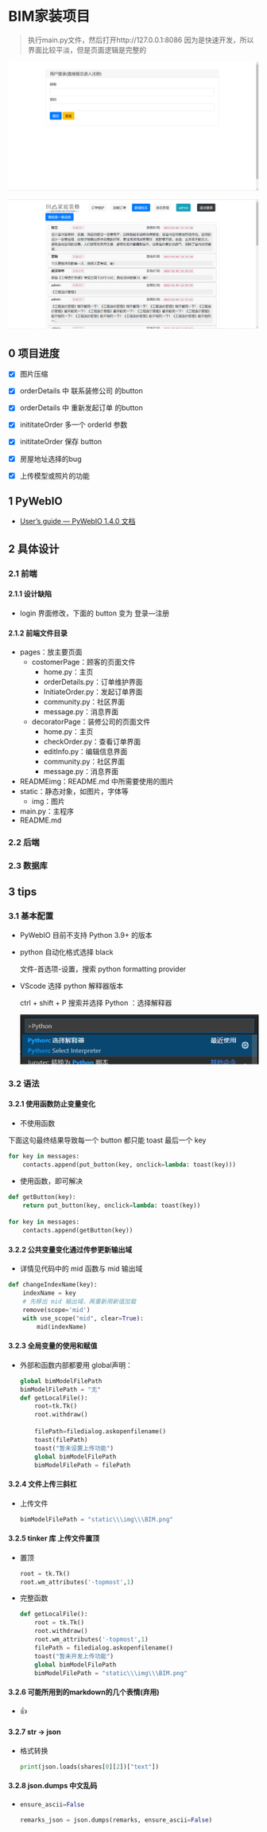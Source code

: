 # BIM家装项目

> 执行main.py文件，然后打开http://127.0.0.1:8086
> 因为是快速开发，所以界面比较平淡，但是页面逻辑是完整的

![demo](demoPic1.png)

![demo](demoPic2.png)

## 0 项目进度

- [x] 图片压缩

- [x] orderDetails 中 联系装修公司 的button

- [x] orderDetails 中 重新发起订单 的button

- [x] inititateOrder 多一个 orderId 参数

- [x] inititateOrder 保存 button

- [x] 房屋地址选择的bug

- [x] 上传模型或照片的功能

  

## 1 PyWebIO

- [User’s guide — PyWebIO 1.4.0 文档](https://pywebio.readthedocs.io/zh_CN/latest/guide.html)

## 2 具体设计

### 2.1 前端

#### 2.1.1 设计缺陷

- login 界面修改，下面的 button 变为 登录—注册

#### 2.1.2 前端文件目录

- pages：放主要页面
  - costomerPage：顾客的页面文件
    - home.py：主页
    - orderDetails.py：订单维护界面
    - InitiateOrder.py：发起订单界面
    - community.py：社区界面
    - message.py：消息界面
  - decoratorPage：装修公司的页面文件
    - home.py：主页
    - checkOrder.py：查看订单界面
    - editInfo.py：编辑信息界面
    - community.py：社区界面
    - message.py：消息界面
- READMEimg：README.md 中所需要使用的图片
- static：静态对象，如图片，字体等
  - img：图片
- main.py：主程序
- README.md

### 2.2 后端



### 2.3 数据库



## 3 tips

### 3.1 基本配置

- PyWebIO 目前不支持 Python 3.9+ 的版本

- python 自动化格式选择 black 

  文件-首选项-设置，搜索 python formatting provider

- VScode 选择 python 解释器版本

  ctrl + shift + P 搜索并选择 Python ：选择解释器 

  ![python选择解释器.png](READMEimg/python选择解释器.png)

### 3.2 语法

#### 3.2.1 使用函数防止变量变化

- 不使用函数

下面这句最终结果导致每一个 button 都只能 toast 最后一个 key

```python
for key in messages:
    contacts.append(put_button(key, onclick=lambda: toast(key)))
```

- 使用函数，即可解决

```python
def getButton(key):
    return put_button(key, onclick=lambda: toast(key))

for key in messages:
	contacts.append(getButton(key))
```

#### 3.2.2 公共变量变化通过传参更新输出域

- 详情见代码中的 mid 函数与 mid 输出域

```python
def changeIndexName(key):
    indexName = key
    # 先移出 mid 输出域，再重新用新值加载
    remove(scope='mid')
    with use_scope("mid", clear=True):
        mid(indexName)
```

#### 3.2.3 全局变量的使用和赋值

- 外部和函数内部都要用 global声明：

  ```python
  global bimModelFilePath
  bimModelFilePath = "无"
  def getLocalFile():
      root=tk.Tk()
      root.withdraw()
  
      filePath=filedialog.askopenfilename()
      toast(filePath)
      toast("暂未设置上传功能")
      global bimModelFilePath
      bimModelFilePath = filePath
  ```

#### 3.2.4 文件上传三斜杠

- 上传文件

  ```python
  bimModelFilePath = "static\\\img\\\BIM.png"
  ```

#### 3.2.5 tinker 库 上传文件置顶

- 置顶

  ```python
  root = tk.Tk()
  root.wm_attributes('-topmost',1)
  ```

- 完整函数

  ```python
  def getLocalFile():
      root = tk.Tk()
      root.withdraw()
      root.wm_attributes('-topmost',1)
      filePath = filedialog.askopenfilename()
      toast("暂未开发上传功能")
      global bimModelFilePath
      bimModelFilePath = "static\\\img\\\BIM.png"
  ```

#### 3.2.6 可能所用到的markdown的几个表情(弃用)

- :+1:

#### 3.2.7 str -> json

- 格式转换

  ```python
  print(json.loads(shares[0][2])["text"])
  ```


#### 3.2.8 json.dumps 中文乱码

- ```python
  ensure_ascii=False
  ```

  ```python
  remarks_json = json.dumps(remarks, ensure_ascii=False)
  ```

    

